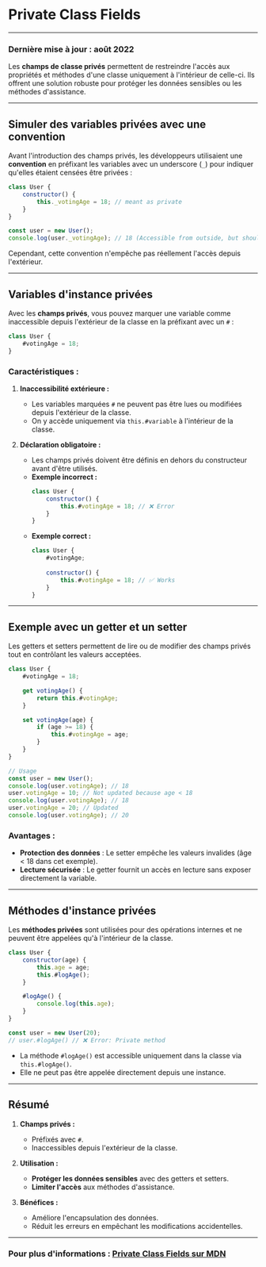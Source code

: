 # **Private Class Fields**

---

### **Dernière mise à jour : août 2022**

Les **champs de classe privés** permettent de restreindre l'accès aux propriétés et méthodes d'une classe uniquement à l'intérieur de celle-ci. Ils offrent une solution robuste pour protéger les données sensibles ou les méthodes d'assistance.

---

## **Simuler des variables privées avec une convention**

Avant l'introduction des champs privés, les développeurs utilisaient une **convention** en préfixant les variables avec un underscore (`_`) pour indiquer qu'elles étaient censées être privées :

```javascript
class User {
    constructor() {
        this._votingAge = 18; // meant as private
    }
}

const user = new User();
console.log(user._votingAge); // 18 (Accessible from outside, but shouldn't be!)
```

Cependant, cette convention n'empêche pas réellement l'accès depuis l'extérieur.

---

## **Variables d'instance privées**

Avec les **champs privés**, vous pouvez marquer une variable comme inaccessible depuis l'extérieur de la classe en la préfixant avec un `#` :

```javascript
class User {
    #votingAge = 18;
}
```

### **Caractéristiques :**

1. **Inaccessibilité extérieure :**
   - Les variables marquées `#` ne peuvent pas être lues ou modifiées depuis l'extérieur de la classe.
   - On y accède uniquement via `this.#variable` à l'intérieur de la classe.

2. **Déclaration obligatoire :**
   - Les champs privés doivent être définis en dehors du constructeur avant d'être utilisés.
   - **Exemple incorrect :**
     ```javascript
     class User {
         constructor() {
             this.#votingAge = 18; // ❌ Error
         }
     }
     ```
   - **Exemple correct :**
     ```javascript
     class User {
         #votingAge;
         
         constructor() {
             this.#votingAge = 18; // ✅ Works
         }
     }
     ```

---

## **Exemple avec un getter et un setter**

Les getters et setters permettent de lire ou de modifier des champs privés tout en contrôlant les valeurs acceptées.

```javascript
class User {
    #votingAge = 18;

    get votingAge() {
        return this.#votingAge;
    }

    set votingAge(age) {
        if (age >= 18) {
            this.#votingAge = age;
        }
    }
}

// Usage
const user = new User();
console.log(user.votingAge); // 18
user.votingAge = 10; // Not updated because age < 18
console.log(user.votingAge); // 18
user.votingAge = 20; // Updated
console.log(user.votingAge); // 20
```

### **Avantages :**
- **Protection des données** : Le setter empêche les valeurs invalides (âge < 18 dans cet exemple).
- **Lecture sécurisée** : Le getter fournit un accès en lecture sans exposer directement la variable.

---

## **Méthodes d'instance privées**

Les **méthodes privées** sont utilisées pour des opérations internes et ne peuvent être appelées qu'à l'intérieur de la classe.

```javascript
class User {
    constructor(age) {
        this.age = age;
        this.#logAge();
    }

    #logAge() {
        console.log(this.age);
    }
}

const user = new User(20);
// user.#logAge() // ❌ Error: Private method
```

- La méthode `#logAge()` est accessible uniquement dans la classe via `this.#logAge()`.
- Elle ne peut pas être appelée directement depuis une instance.

---

## **Résumé**

1. **Champs privés :**
   - Préfixés avec `#`.
   - Inaccessibles depuis l'extérieur de la classe.

2. **Utilisation :**
   - **Protéger les données sensibles** avec des getters et setters.
   - **Limiter l'accès** aux méthodes d'assistance.

3. **Bénéfices :**
   - Améliore l'encapsulation des données.
   - Réduit les erreurs en empêchant les modifications accidentelles.

---

### **Pour plus d'informations :** [Private Class Fields sur MDN](https://developer.mozilla.org/en-US/docs/Web/JavaScript/Reference/Classes/Private_class_fields)
```